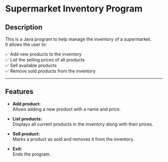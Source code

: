 # Supermarket Inventory Program

## Description

This is a Java program to help manage the inventory of a supermarket.  
It allows the user to:

✅ Add new products to the inventory  
✅ List the selling prices of all products  
✅ Sell available products  
✅ Remove sold products from the inventory

---

##  Features

- **Add product:**  
  Allows adding a new product with a name and price.

- **List products:**  
  Displays all current products in the inventory along with their prices.

- **Sell product:**  
  Marks a product as sold and removes it from the inventory.

- **Exit:**  
  Ends the program.
